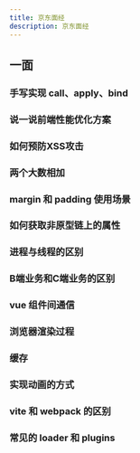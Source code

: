 ```yaml
---
title: 京东面经
description: 京东面经
---
```


## 一面

### 手写实现 call、apply、bind

### 说一说前端性能优化方案

### 如何预防XSS攻击

### 两个大数相加

### margin 和 padding 使用场景

### 如何获取非原型链上的属性

### 进程与线程的区别

### B端业务和C端业务的区别

### vue 组件间通信

### 浏览器渲染过程

### 缓存

### 实现动画的方式

### vite 和 webpack 的区别

### 常见的 loader 和 plugins
